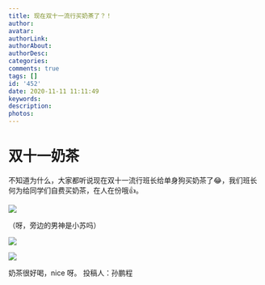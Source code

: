 ```yaml
---
title: 现在双十一流行买奶茶了？！
author: 
avatar: 
authorLink: 
authorAbout: 
authorDesc: 
categories: 
comments: true
tags: []
id: '452'
date: 2020-11-11 11:11:49
keywords:
description:
photos:
---
```


# 双十一奶茶

不知道为什么，大家都听说现在双十一流行班长给单身狗买奶茶了😂，我们班长何为给同学们自费买奶茶，在人在份哦👍。

![](https://www.aiupc.xyz/wp-content/uploads/2020/11/1605107454027-300x225.jpeg)

（呀，旁边的男神是小苏吗）

![](https://www.aiupc.xyz/wp-content/uploads/2020/11/1605107457679-300x225.jpeg)

![](https://www.aiupc.xyz/wp-content/uploads/2020/11/42f943572d313238-225x300.jpg)

奶茶很好喝，nice 呀。 投稿人：孙鹏程